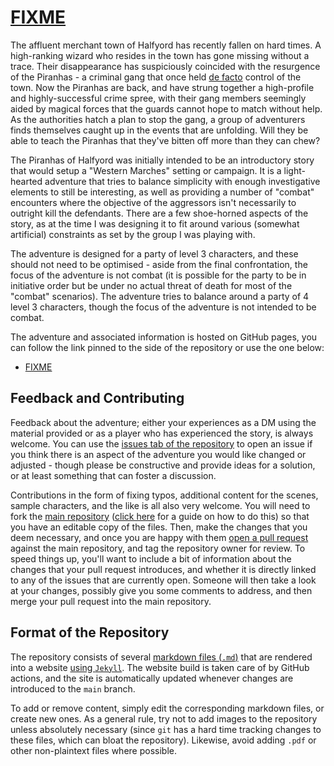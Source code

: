 # [FIXME](https://willgraham01.github.io/FIXME/)

The affluent merchant town of Halfyord has recently fallen on hard times.
A high-ranking wizard who resides in the town has gone missing without a trace.
Their disappearance has suspiciously coincided with the resurgence of the Piranhas - a criminal gang that once held [de facto](https://en.wikipedia.org/wiki/De_facto) control of the town.
Now the Piranhas are back, and have strung together a high-profile and highly-successful crime spree, with their gang members seemingly aided by magical forces that the guards cannot hope to match without help.
As the authorities hatch a plan to stop the gang, a group of adventurers finds themselves caught up in the events that are unfolding.
Will they be able to teach the Piranhas that they've bitten off more than they can chew?

The Piranhas of Halfyord was initially intended to be an introductory story that would setup a "Western Marches" setting or campaign.
It is a light-hearted adventure that tries to balance simplicity with enough investigative elements to still be interesting, as well as providing a number of "combat" encounters where the objective of the aggressors isn't necessarily to outright kill the defendants.
There are a few shoe-horned aspects of the story, as at the time I was designing it to fit around various (somewhat artificial) constraints as set by the group I was playing with.

The adventure is designed for a party of level 3 characters, and these should not need to be optimised - aside from the final confrontation, the focus of the adventure is not combat (it is possible for the party to be in initiative order but be under no actual threat of death for most of the "combat" scenarios).
The adventure tries to balance around a party of 4 level 3 characters, though the focus of the adventure is not intended to be combat.

The adventure and associated information is hosted on GitHub pages, you can follow the link pinned to the side of the repository or use the one below:

- [FIXME](FIXME)

## Feedback and Contributing

Feedback about the adventure; either your experiences as a DM using the material provided or as a player who has experienced the story, is always welcome.
You can use the [issues tab of the repository](https://github.com/willGraham01/PiranhasHalfyord/issues) to open an issue if you think there is an aspect of the adventure you would like changed or adjusted - though please be constructive and provide ideas for a solution, or at least something that can foster a discussion.

Contributions in the form of fixing typos, additional content for the scenes, sample characters, and the like is all also very welcome.
You will need to fork the [main repository](https://github.com/willGraham01/PiranhasHalfyord) ([click here](https://docs.github.com/en/pull-requests/collaborating-with-pull-requests/working-with-forks/fork-a-repo) for a guide on how to do this) so that you have an editable copy of the files.
Then, make the changes that you deem necessary, and once you are happy with them [open a pull request](https://docs.github.com/en/pull-requests/collaborating-with-pull-requests/proposing-changes-to-your-work-with-pull-requests/creating-a-pull-request) against the main repository, and tag the repository owner for review.
To speed things up, you'll want to include a bit of information about the changes that your pull request introduces, and whether it is directly linked to any of the issues that are currently open.
Someone will then take a look at your changes, possibly give you some comments to address, and then merge your pull request into the main repository.

## Format of the Repository

The repository consists of several [markdown files (`.md`)](https://www.markdownguide.org/basic-syntax/) that are rendered into a website [using `Jekyll`](https://jekyllrb.com/).
The website build is taken care of by GitHub actions, and the site is automatically updated whenever changes are introduced to the `main` branch.

To add or remove content, simply edit the corresponding markdown files, or create new ones.
As a general rule, try not to add images to the repository unless absolutely necessary (since `git` has a hard time tracking changes to these files, which can bloat the repository).
Likewise, avoid adding `.pdf` or other non-plaintext files where possible.
